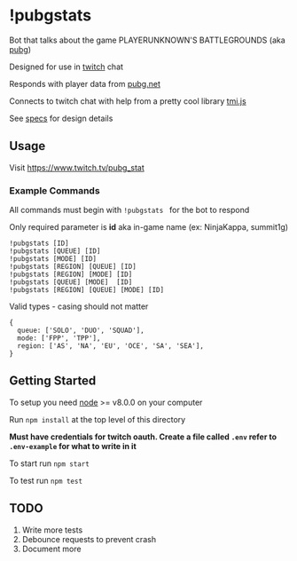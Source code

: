 # !pubgstats
Bot that talks about the game PLAYERUNKNOWN'S BATTLEGROUNDS (aka [pubg](https://www.playbattlegrounds.com))

Designed for use in [twitch](https://www.twitch.tv) chat

Responds with player data from [pubg.net](http://www.pubg.net)

Connects to twitch chat with help from a pretty cool library [tmi.js](https://www.docs.tmijs.org)

See [specs](specs.txt) for design details

## Usage

Visit https://www.twitch.tv/pubg_stat

### Example Commands
All commands must begin with `!pubgstats ` for the bot to respond

Only required parameter is **id** aka in-game name (ex: NinjaKappa, summit1g)

```
!pubgstats [ID]
!pubgstats [QUEUE] [ID]
!pubgstats [MODE] [ID]
!pubgstats [REGION] [QUEUE] [ID]
!pubgstats [REGION] [MODE] [ID]
!pubgstats [QUEUE] [MODE]  [ID]
!pubgstats [REGION] [QUEUE] [MODE] [ID]
```
Valid types - casing should not matter

```
{
  queue: ['SOLO', 'DUO', 'SQUAD'],
  mode: ['FPP', 'TPP'],
  region: ['AS', 'NA', 'EU', 'OCE', 'SA', 'SEA'],
}
```

## Getting Started

To setup you need [node](https://www.nodejs.org) >= v8.0.0 on your computer

Run `npm install` at the top level of this directory

**Must have credentials for twitch oauth.
Create a file called `.env` refer to `.env-example` for what to write in it**

To start run `npm start`

To test run `npm test`

## TODO

1. Write more tests
2. Debounce requests to prevent crash
3. Document more




